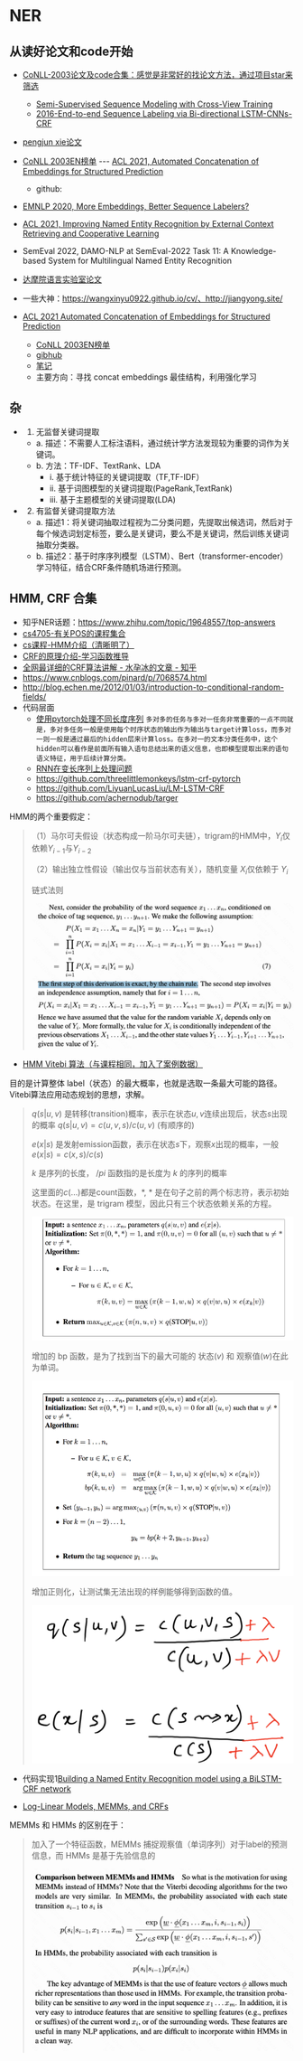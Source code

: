 

# NER

## 从读好论文和code开始

- [CoNLL-2003论文及code合集：感觉是非常好的找论文方法，通过项目star来筛选](https://paperswithcode.com/dataset/conll-2003)
    - [Semi-Supervised Sequence Modeling with Cross-View Training](https://paperswithcode.com/paper/semi-supervised-sequence-modeling-with-cross)
    - [2016-End-to-end Sequence Labeling via Bi-directional LSTM-CNNs-CRF](https://arxiv.org/pdf/1603.01354v5.pdf)

- [pengjun xie论文](https://aclanthology.org/people/p/pengjun-xie/)
- [CoNLL 2003EN榜单](https://paperswithcode.com/sota/named-entity-recognition-ner-on-conll-2003?p=automated-concatenation-of-embeddings-for-1)
  --- [ACL 2021, Automated Concatenation of Embeddings for Structured Prediction](https://arxiv.org/abs/2010.05006)
    - github:
- [EMNLP 2020, More Embeddings, Better Sequence Labelers?](https://aclanthology.org/2020.findings-emnlp.356/)
- [ACL 2021, Improving Named Entity Recognition by External Context Retrieving and Cooperative Learning](https://arxiv.org/abs/2105.03654)

- SemEval 2022, DAMO-NLP at SemEval-2022 Task 11: A Knowledge-based System for Multilingual Named Entity Recognition

- [达摩院语言实验室论文](https://damo.alibaba.com/labs/language-technology/)
- 一些大神：https://wangxinyu0922.github.io/cv/、http://jiangyong.site/


- [ACL 2021 Automated Concatenation of Embeddings for Structured Prediction](https://arxiv.org/abs/2010.05006)
    - [CoNLL 2003EN榜单](https://paperswithcode.com/sota/named-entity-recognition-ner-on-conll-2003?p=automated-concatenation-of-embeddings-for-1)
    - [gibhub](https://github.com/Alibaba-NLP/ACE)
    - [笔记](https://github.com/Iven2166/models-learning/blob/main/paper-reading/nlp-2021-ACL-Automated-Concatenation-of-Embeddings-for-Structured-Prediction.md)
    - 主要方向：寻找 concat embeddings 最佳结构，利用强化学习



## 杂

- 1. 无监督关键词提取
    - a. 描述：不需要人工标注语料，通过统计学方法发现较为重要的词作为关键词。
    - b. 方法：TF-IDF、TextRank、LDA
        - i. 基于统计特征的关键词提取（TF,TF-IDF）
        - ii. 基于词图模型的关键词提取(PageRank,TextRank)
        - iii. 基于主题模型的关键词提取(LDA)
- 2. 有监督关键词提取方法
    - a. 描述1：将关键词抽取过程视为二分类问题，先提取出候选词，然后对于每个候选词划定标签，要么是关键词，要么不是关键词，然后训练关键词抽取分类器。
    - b. 描述2：基于时序序列模型（LSTM）、Bert（transformer-encoder）学习特征，结合CRF条件随机场进行预测。

## HMM, CRF 合集

- 知乎NER话题：https://www.zhihu.com/topic/19648557/top-answers
- [cs4705-有关POS的课程集合](http://www.cs.columbia.edu/~cs4705/)
- [cs课程-HMM介绍（清晰明了）](http://www.cs.columbia.edu/~mcollins/courses/nlp2011/notes/hmms.pdf)
- [CRF的原理介绍-学习函数推导](https://www.cnblogs.com/weilonghu/p/11960984.html)
- [全网最详细的CRF算法讲解 - 水孕冰的文章 - 知乎](https://zhuanlan.zhihu.com/p/483820319)
- https://www.cnblogs.com/pinard/p/7068574.html
- http://blog.echen.me/2012/01/03/introduction-to-conditional-random-fields/
- 代码层面
    - [使用pytorch处理不同长度序列](https://www.jianshu.com/p/376c16b71130) `多对多的任务与多对一任务非常重要的一点不同就是，多对多任务一般是使用每个时序状态的输出作为输出与target计算loss，而多对一则一般是通过最后的hidden层来计算loss。在多对一的文本分类任务中，这个hidden可以看作是前面所有输入语句总结出来的语义信息，也即模型提取出来的语句语义特征，用于后续计算分类。`
    - [RNN在变长序列上处理问题](https://blog.csdn.net/zwqjoy/article/details/95050794)
    - https://github.com/threelittlemonkeys/lstm-crf-pytorch
    - https://github.com/LiyuanLucasLiu/LM-LSTM-CRF
    - https://github.com/achernodub/targer

HMM的两个重要假定： 

> （1）马尔可夫假设（状态构成一阶马尔可夫链），trigram的HMM中，$Y _{i}$仅依赖$Y _{i-1}$与$Y _{i-2}$
> 
> （2）输出独立性假设（输出仅与当前状态有关），随机变量 $X _{i}$仅依赖于 $Y _{i}$
> 
> 链式法则
> 
> ![hmm_1.png](./hmm_1.png)

- [HMM Vitebi 算法（与课程相同，加入了案例数据）](https://www.freecodecamp.org/news/a-deep-dive-into-part-of-speech-tagging-using-viterbi-algorithm-17c8de32e8bc/)

目的是计算整体 label（状态）的最大概率，也就是选取一条最大可能的路径。Vitebi算法应用动态规划的思想，求解。

> $q(s|u,v)$ 是转移(transition)概率，表示在状态$u,v$连续出现后，状态$s$出现的概率 $q(s|u,v)=c(u,v,s)/c(u,v)$ (有顺序的)
> 
> $e(x|s)$ 是发射emission函数，表示在状态$s$下，观察$x$出现的概率，一般 $e(x|s)=c(x,s) / c(s)$
> 
> $k$ 是序列的长度， $/pi$ 函数指的是长度为 $k$ 的序列的概率
> 
> 这里面的$c(...)$都是count函数，*, * 是在句子之前的两个标志符，表示初始状态。在这里，是 trigram 模型，因此只有三个状态依赖关系的方程。
>
> ![POS_vitebi_algo1.png](./POS_vitebi_algo1.png)
> 
> 增加的 bp 函数，是为了找到当下的最大可能的 状态($v$) 和 观察值($w$)在此为单词。
> 
> ![POS_vitebi_algo2.png](./POS_vitebi_algo2.png)
>
> 增加正则化，让测试集无法出现的样例能够得到函数的值。
> 
> ![POS_vitebi_algo3.png](./POS_vitebi_algo3.png)

- 代码实现1[Building a Named Entity Recognition model using a BiLSTM-CRF network](https://www.dominodatalab.com/blog/named-entity-recognition-ner-challenges-and-model)


- [Log-Linear Models, MEMMs, and CRFs](http://www.cs.columbia.edu/~mcollins/crf.pdf)

MEMMs 和 HMMs 的区别在于：
> 加入了一个特征函数，MEMMs 捕捉观察值（单词序列）对于label的预测信息，而 HMMs 是基于先验信息的
> 
> ![img.png](./mcollins_crf_1.png)



